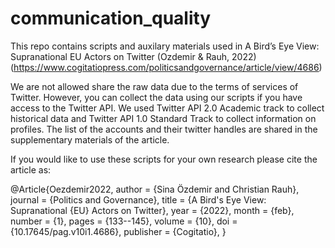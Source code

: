 # communication_quality
This repo contains scripts and auxilary materials used in A Bird’s Eye View: Supranational EU Actors on Twitter (Ozdemir &amp; Rauh, 2022) (https://www.cogitatiopress.com/politicsandgovernance/article/view/4686)

We are not allowed share the raw data due to the terms of services of Twitter. However, you can collect the data using our scripts if you have access to the Twitter API. We used Twitter API 2.0 Academic track to collect historical data and Twitter API 1.0 Standard Track to collect information on profiles. The list of the accounts and their twitter handles are shared in the supplementary materials of the article.

If you would like to use these scripts for your own research please cite the article as:

@Article{Oezdemir2022,
  author    = {Sina Özdemir and Christian Rauh},
  journal   = {Politics and Governance},
  title     = {A Bird's Eye View: Supranational {EU} Actors on Twitter},
  year      = {2022},
  month     = {feb},
  number    = {1},
  pages     = {133--145},
  volume    = {10},
  doi       = {10.17645/pag.v10i1.4686},
  publisher = {Cogitatio},
}

